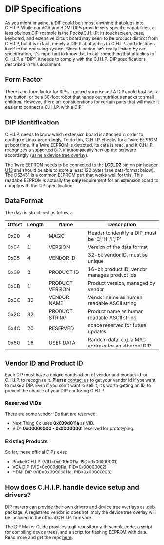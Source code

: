 # DIP Specifications

As you might imagine, a DIP could be almost anything that plugs into C.H.I.P. While our VGA and HDMI DIPs provide very specific capabilities, a less obvious DIP example is the PocketC.H.I.P: its touchscreen, case, keyboard, and extensive circuit board may seem to be product distinct from C.H.I.P, but it is in fact, merely a DIP that attaches to C.H.I.P. and identifies itself to the operating system. Since function isn't really limited by our specification, it's important to know that to call something that attaches to C.H.I.P. a "DIP", it needs to comply with the C.H.I.P. DIP specifications described in this document.

## Form Factor

There is no form factor for DIPs - go and surprise us! A DIP could host just a tiny button, or be a 30-foot robot that hands out nutritious snacks to small children. However, there are considerations for certain parts that will make it easier to connect a C.H.I.P. with a DIP.

## DIP Identification

C.H.I.P. needs to know which extension board is attached in order to configure Linux accordingly. To do this, C.H.I.P. checks for a 1wire EEPROM at boot time.
If a 1wire EEPROM is detected, its data is read, and if C.H.I.P. recognizes a supported DIP, it automatically sets up the software accordingly ([using a device tree overlay](#dip-maker-s-Guide)).

The 1wire EEPROM needs to be connected to the **LCD_D2** pin on [pin header U13](chip.html#pin-headers) and should be able to store a least 122 bytes (see data-format below). The DS2431 is a common EEPROM part that works well for this.
This readable EEPROM is actually the **only** requirement for an extension board to comply with the DIP specification.

## Data Format

The data is structured as follows:

|Offset | Length | Name | Description|
|---|---|---|---|
|0x00 | 4 | MAGIC | Header to identify a DIP, must be ‘C’,’H’,’I’,’P’|
|0x04 | 1 | VERSION | Version of the data format|
|0x05 | 4 | VENDOR ID | 32-bit vendor ID, must be unique|
|0x09 | 2 | PRODUCT ID | 16-bit product ID, vendor manages product ids|
|0x0B | 1 | PRODUCT VERSION | Product version, managed by vendor|
|0x0C | 32 | VENDOR NAME | Vendor name as human readable ASCII string|
|0x2C | 32 | PRODUCT STRING | Product name as human readable ASCII string|
|0x4C | 20 | RESERVED | space reserved for future updates|
|0x60 | 16 | USER DATA | Random data, e.g. a MAC address for an ethernet DIP|

## Vendor ID and Product ID

Each DIP must have a unique combination of vendor and product id for C.H.I.P. to recognize it. **Please** [contact us](mailto:ahoyahoy@nextthing.co) to get your vendor id if you want to make a DIP. Even if you don't want to sell it, it's worth getting an ID, to prevent the chance of your DIP confusing C.H.I.P.

### Reserved VIDs

There are some vendor IDs that are reserved.

  * Next Thing Co uses **0x009d011a** as VID.
  * VIDs **0x00000000 - 0x0000000f** reserved for prototyping.

### Existing Products

So far, these official DIPs exist:

  * PocketC.H.I.P. (VID=0x009d011a, PID=0x00000001)
  * VGA DIP (VID=0x009d011a, PID=0x00000002)
  * HDMI DIP (VID=0x0090d011a, PID=0x00000003)

## How does C.H.I.P. handle device setup and drivers?

DIP makers can provide their own drivers and device tree overlays as .deb package.
A registered vendor id does not imply the device tree overlay will be included in the official C.H.I.P. firmware. 

The DIP Maker Guide provides a git repository with sample code, a script for compiling device trees, and a script for flashing EEPROM with data. Read more and get the repo [here](#dip-maker-s-Guide).
